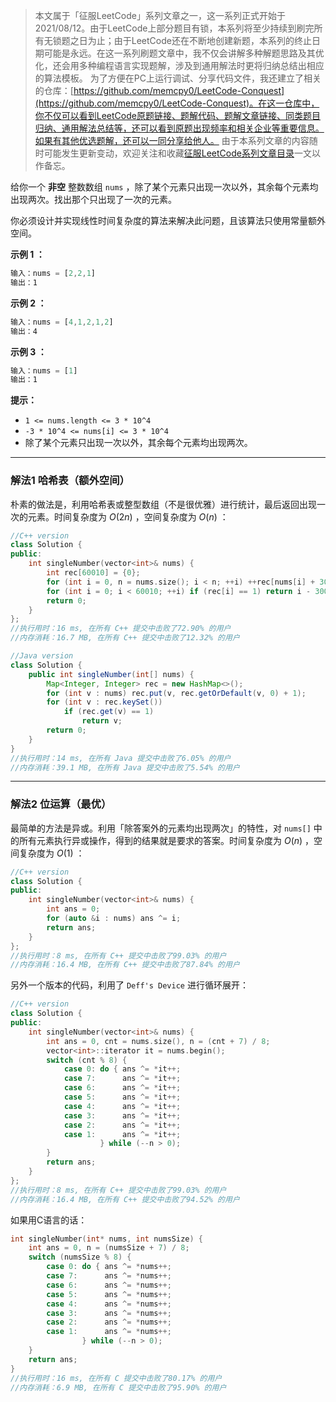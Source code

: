 > 本文属于「征服LeetCode」系列文章之一，这一系列正式开始于2021/08/12。由于LeetCode上部分题目有锁，本系列将至少持续到刷完所有无锁题之日为止；由于LeetCode还在不断地创建新题，本系列的终止日期可能是永远。在这一系列刷题文章中，我不仅会讲解多种解题思路及其优化，还会用多种编程语言实现题解，涉及到通用解法时更将归纳总结出相应的算法模板。
> <b></b>
> 为了方便在PC上运行调试、分享代码文件，我还建立了相关的仓库：[https://github.com/memcpy0/LeetCode-Conquest](https://github.com/memcpy0/LeetCode-Conquest)。在这一仓库中，你不仅可以看到LeetCode原题链接、题解代码、题解文章链接、同类题目归纳、通用解法总结等，还可以看到原题出现频率和相关企业等重要信息。如果有其他优选题解，还可以一同分享给他人。
> <b></b>
> 由于本系列文章的内容随时可能发生更新变动，欢迎关注和收藏[征服LeetCode系列文章目录](https://memcpy0.blog.csdn.net/article/details/119656559)一文以作备忘。

给你一个 **非空** 整数数组 `nums` ，除了某个元素只出现一次以外，其余每个元素均出现两次。找出那个只出现了一次的元素。

你必须设计并实现线性时间复杂度的算法来解决此问题，且该算法只使用常量额外空间。

**示例 1 ：**
```js
输入：nums = [2,2,1]
输出：1
```
**示例 2 ：**
```js
输入：nums = [4,1,2,1,2]
输出：4
```
**示例 3 ：**
```js
输入：nums = [1]
输出：1
```
**提示：**
- `1 <= nums.length <= 3 * 10^4`
- `-3 * 10^4 <= nums[i] <= 3 * 10^4`
- 除了某个元素只出现一次以外，其余每个元素均出现两次。
 
---
### 解法1 哈希表（额外空间）
朴素的做法是，利用哈希表或整型数组（不是很优雅）进行统计，最后返回出现一次的元素。时间复杂度为 $O(2n)$ ，空间复杂度为 $O(n)$ ：
```cpp
//C++ version
class Solution {
public:
    int singleNumber(vector<int>& nums) {
        int rec[60010] = {0};
        for (int i = 0, n = nums.size(); i < n; ++i) ++rec[nums[i] + 30000];
        for (int i = 0; i < 60010; ++i) if (rec[i] == 1) return i - 30000; 
        return 0;
    }
};
//执行用时：16 ms, 在所有 C++ 提交中击败了72.90% 的用户
//内存消耗：16.7 MB, 在所有 C++ 提交中击败了12.32% 的用户
```
```java
//Java version
class Solution {
    public int singleNumber(int[] nums) {
        Map<Integer, Integer> rec = new HashMap<>();
        for (int v : nums) rec.put(v, rec.getOrDefault(v, 0) + 1);
        for (int v : rec.keySet())
            if (rec.get(v) == 1) 
                return v;
        return 0;
    }
}
//执行用时：14 ms, 在所有 Java 提交中击败了6.05% 的用户
//内存消耗：39.1 MB, 在所有 Java 提交中击败了5.54% 的用户
```

---
### 解法2 位运算（最优）
最简单的方法是异或。利用「除答案外的元素均出现两次」的特性，对 `nums[]` 中的所有元素执行异或操作，得到的结果就是要求的答案。时间复杂度为 $O(n)$ ，空间复杂度为 $O(1)$ ：
```cpp
//C++ version
class Solution {
public:
    int singleNumber(vector<int>& nums) {
        int ans = 0;
        for (auto &i : nums) ans ^= i;
        return ans;
    }
};
//执行用时：8 ms, 在所有 C++ 提交中击败了99.03% 的用户
//内存消耗：16.4 MB, 在所有 C++ 提交中击败了87.84% 的用户
```
另外一个版本的代码，利用了 `Deff's Device` 进行循环展开：
```cpp
//C++ version
class Solution {
public:
    int singleNumber(vector<int>& nums) {
        int ans = 0, cnt = nums.size(), n = (cnt + 7) / 8;
        vector<int>::iterator it = nums.begin();
        switch (cnt % 8) {
            case 0: do { ans ^= *it++;
            case 7:      ans ^= *it++;
            case 6:      ans ^= *it++;
            case 5:      ans ^= *it++;
            case 4:      ans ^= *it++;
            case 3:      ans ^= *it++;
            case 2:      ans ^= *it++;
            case 1:      ans ^= *it++;
                    } while (--n > 0);
        }
        return ans;
    }
};
//执行用时：8 ms, 在所有 C++ 提交中击败了99.03% 的用户
//内存消耗：16.4 MB, 在所有 C++ 提交中击败了94.52% 的用户
```
如果用C语言的话：
```c
int singleNumber(int* nums, int numsSize) {
    int ans = 0, n = (numsSize + 7) / 8;
    switch (numsSize % 8) {
        case 0: do { ans ^= *nums++;
        case 7:      ans ^= *nums++;
        case 6:      ans ^= *nums++;
        case 5:      ans ^= *nums++;
        case 4:      ans ^= *nums++;
        case 3:      ans ^= *nums++;
        case 2:      ans ^= *nums++;
        case 1:      ans ^= *nums++;
                } while (--n > 0);
    }
    return ans;
}
//执行用时：16 ms, 在所有 C 提交中击败了80.17% 的用户
//内存消耗：6.9 MB, 在所有 C 提交中击败了95.90% 的用户
```
